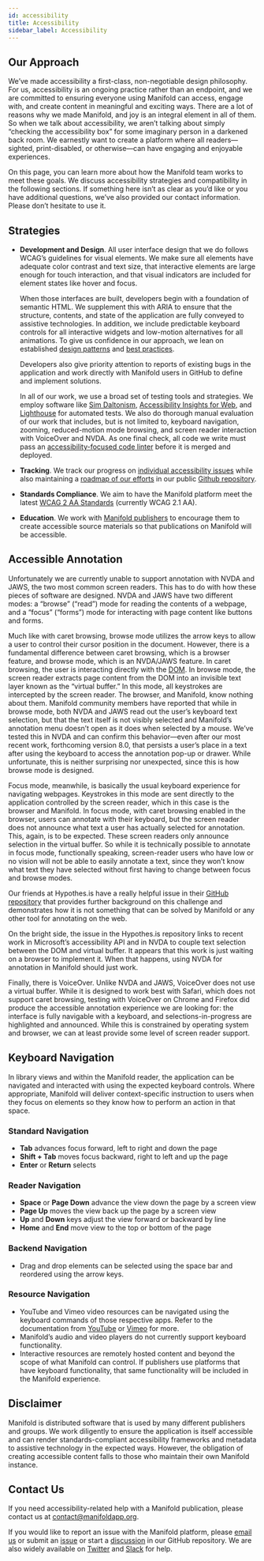 ```yaml
---
id: accessibility
title: Accessibility
sidebar_label: Accessibility
---
```


## Our Approach

We’ve made accessibility a first-class, non-negotiable design philosophy. For us, accessibility is an ongoing practice rather than an endpoint, and we are committed to ensuring everyone using Manifold can access, engage with, and create content in meaningful and exciting ways. There are a lot of reasons why we made Manifold, and joy is an integral element in all of them. So when we talk about accessibility, we aren’t talking about simply “checking the accessibility box” for some imaginary person in a darkened back room. We earnestly want to create a platform where all readers—sighted, print-disabled, or otherwise—can have engaging and enjoyable experiences.

On this page, you can learn more about how the Manifold team works to meet these goals. We discuss accessibility strategies and compatibility in the following sections. If something here isn’t as clear as you’d like or you have additional questions, we’ve also provided our contact information. Please don’t hesitate to use it.

## Strategies

- **Development and Design**. All user interface design that we do follows WCAG’s guidelines for visual elements. We make sure all elements have adequate color contrast and text size, that interactive elements are large enough for touch interaction, and that visual indicators are included for element states like hover and focus.

	When those interfaces are built, developers begin with a foundation of semantic HTML. We supplement this with ARIA to ensure that the structure, contents, and state of the application are fully conveyed to assistive technologies. In addition, we include predictable keyboard controls for all interactive widgets and low-motion alternatives for all animations. To give us confidence in our approach, we lean on established [design patterns](https://www.w3.org/WAI/ARIA/apg/patterns/) and [best practices](https://www.w3.org/TR/using-aria/#NOTES).

	Developers also give priority attention to reports of existing bugs in the application and work directly with Manifold users in GitHub to define and implement solutions.

	In all of our work, we use a broad set of testing tools and strategies. We employ software like [Sim Daltonism](https://michelf.ca/projects/sim-daltonism/), [Accessibility Insights for Web](https://accessibilityinsights.io/docs/web/overview/), and [Lighthouse](https://developers.google.com/web/tools/lighthouse/) for automated tests. We also do thorough manual evaluation of our work that includes, but is not limited to, keyboard navigation, zooming, reduced-motion mode browsing, and screen reader interaction with VoiceOver and NVDA. As one final check, all code we write must pass an [accessibility-focused code linter](https://github.com/jsx-eslint/eslint-plugin-jsx-a11y) before it is merged and deployed.
- **Tracking**. We track our progress on [individual accessibility issues](https://github.com/ManifoldScholar/manifold/issues?q=is%3Aissue+label%3A%22Type%3A+Accessibility%22+) while also maintaining a [roadmap of our efforts](https://github.com/orgs/ManifoldScholar/projects/1) in our public [Github repository](https://github.com/ManifoldScholar/manifold).
- **Standards Compliance**. We aim to have the Manifold platform meet the latest [WCAG 2 AA Standards](https://www.w3.org/WAI/WCAG2AA-Conformance) (currently WCAG 2.1 AA).
- **Education**. We work with [Manifold publishers](https://manifoldapp.org/community) to encourage them to create accessible source materials so that publications on Manifold will be accessible.

## Accessible Annotation

Unfortunately we are currently unable to support annotation with NVDA and JAWS, the two most common screen readers. This has to do with how these pieces of software are designed. NVDA and JAWS have two different modes: a “browse” (“read”) mode for reading the contents of a webpage, and a “focus” (“forms”) mode for interacting with page content like buttons and forms.

Much like with caret browsing, browse mode utilizes the arrow keys to allow a user to control their cursor position in the document. However, there is a fundamental difference between caret browsing, which is a browser feature, and browse mode, which is an NVDA/JAWS feature. In caret browsing, the user is interacting directly with the [DOM](https://developer.mozilla.org/en-US/docs/Web/API/Document_Object_Model/Introduction "Introduction to the Document Object Model"). In browse mode, the screen reader extracts page content from the DOM into an invisible text layer known as the “virtual buffer.” In this mode, all keystrokes are intercepted by the screen reader. The browser, and Manifold, know nothing about them. Manifold community members have reported that while in browse mode, both NVDA and JAWS read out the user’s keyboard text selection, but that the text itself is not visibly selected and Manifold’s annotation menu doesn’t open as it does when selected by a mouse. We’ve tested this in NVDA and can confirm this behavior—even after our most recent work, forthcoming version 8.0, that persists a user’s place in a text after using the keyboard to access the annotation pop-up or drawer. While unfortunate, this is neither surprising nor unexpected, since this is how browse mode is designed.

Focus mode, meanwhile, is basically the usual keyboard experience for navigating webpages. Keystrokes in this mode are sent directly to the application controlled by the screen reader, which in this case is the browser and Manifold. In focus mode, with caret browsing enabled in the browser, users can annotate with their keyboard, but the screen reader does not announce what text a user has actually selected for annotation. This, again, is to be expected. These screen readers only announce selection in the virtual buffer. So while it is technically possible to annotate in focus mode, functionally speaking, screen-reader users who have low or no vision will not be able to easily annotate a text, since they won’t know what text they have selected without first having to change between focus and browse modes.

Our friends at Hypothes.is have a really helpful issue in their [GitHub repository](https://github.com/hypothesis/product-backlog/issues/1148) that provides further background on this challenge and demonstrates how it is not something that can be solved by Manifold or any other tool for annotating on the web.

On the bright side, the issue in the Hypothes.is repository links to recent work in Microsoft’s accessibility API and in NVDA to couple text selection between the DOM and virtual buffer. It appears that this work is just waiting on a browser to implement it. When that happens, using NVDA for annotation in Manifold should just work.

Finally, there is VoiceOver. Unlike NVDA and JAWS, VoiceOver does not use a virtual buffer. While it is designed to work best with Safari, which does not support caret browsing, testing with VoiceOver on Chrome and Firefox did produce the accessible annotation experience we are looking for: the interface is fully navigable with a keyboard, and selections-in-progress are highlighted and announced. While this is constrained by operating system and browser, we can at least provide some level of screen reader support.

## Keyboard Navigation

In library views and within the Manifold reader, the application can be navigated and interacted with using the expected keyboard controls. Where appropriate, Manifold will deliver context-specific instruction to users when they focus on elements so they know how to perform an action in that space.

### Standard Navigation

- **Tab** advances focus forward, left to right and down the page
- **Shift + Tab** moves focus backward, right to left and up the page
- **Enter** or **Return** selects

### Reader Navigation

- **Space** or **Page Down** advance the view down the page by a screen view
- **Page Up** moves the view back up the page by a screen view
- **Up** and **Down** keys adjust the view forward or backward by line
- **Home** and **End** move view to the top or bottom of the page

### Backend Navigation

- Drag and drop elements can be selected using the space bar and reordered using the arrow keys.

### Resource Navigation

- YouTube and Vimeo video resources can be navigated using the keyboard commands of those respective apps. Refer to the documentation from [YouTube](https://support.google.com/youtube/answer/7631406?hl=en) or [Vimeo](https://vimeo.zendesk.com/hc/en-us/articles/115002267667-Player-keyboard-shortcuts) for more.
- Manifold’s audio and video players do not currently support keyboard functionality.
- Interactive resources are remotely hosted content and beyond the scope of what Manifold can control. If publishers use platforms that have keyboard functionality, that same functionality will be included in the Manifold experience.

## Disclaimer

Manifold is distributed software that is used by many different publishers and groups. We work diligently to ensure the application is itself accessible and can render standards-compliant accessibility frameworks and metadata to assistive technology in the expected ways. However, the obligation of creating accessible content falls to those who maintain their own Manifold instance.

## Contact Us

If you need accessibility-related help with a Manifold publication, please contact us at [contact@manifoldapp.org](mailto:contact@manifoldapp.org).

If you would like to report an issue with the Manifold platform, please [email us](mailto:contact@manifoldapp.org) or submit an [issue](https://github.com/ManifoldScholar/manifold/issues) or start a [discussion](https://github.com/ManifoldScholar/manifold/discussions) in our GitHub repository. We are also widely available on [Twitter](https://twitter.com/ManifoldScholar) and [Slack](https://manifold-slackin.herokuapp.com/) for help.
